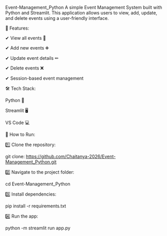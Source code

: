 Event-Management_Python
A simple Event Management System built with Python and Streamlit. This application allows users to view, add, update, and delete events using a user-friendly interface.

🚀 Features:

✔ View all events 📅

✔ Add new events ➕

✔ Update event details ✏

✔ Delete events ❌

✔ Session-based event management

🛠 Tech Stack:

Python 🐍

Streamlit 🖥

VS Code 💻

📖 How to Run:

1️⃣ Clone the repository:

git clone: https://github.com/Chaitanya-2026/Event-Management_Python.git

2️⃣ Navigate to the project folder:

cd Event-Management_Python

3️⃣ Install dependencies:

pip install -r requirements.txt

4️⃣ Run the app:

python -m streamlit run app.py
